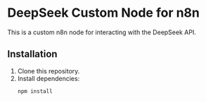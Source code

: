 # DeepSeek Custom Node for n8n

This is a custom n8n node for interacting with the DeepSeek API.

## Installation

1. Clone this repository.
2. Install dependencies:
   ```bash
   npm install